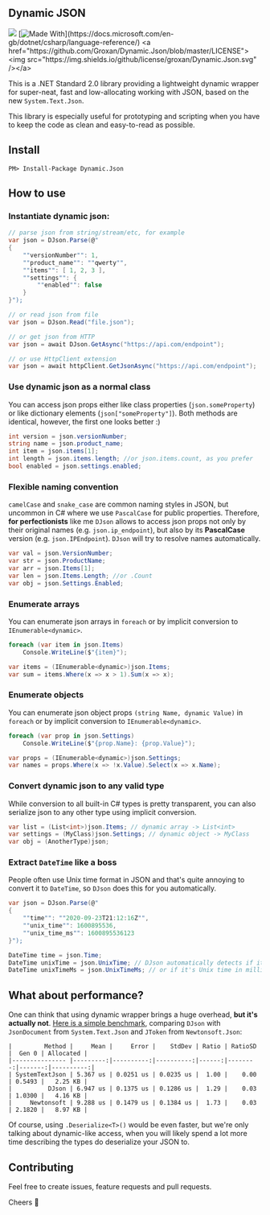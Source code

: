 ## Dynamic JSON

<a href="https://www.nuget.org/packages/Dynamic.Json/"><img src="https://img.shields.io/nuget/v/Dynamic.Json.svg" /></a>
[![Made With](https://img.shields.io/badge/made%20with-C%23-success.svg?)](https://docs.microsoft.com/en-gb/dotnet/csharp/language-reference/)
<a href="https://github.com/Groxan/Dynamic.Json/blob/master/LICENSE"><img src="https://img.shields.io/github/license/groxan/Dynamic.Json.svg" /></a>

This is a .NET Standard 2.0 library providing a lightweight dynamic wrapper for super-neat, fast and low-allocating working with JSON, based on the new `System.Text.Json`.

This library is especially useful for prototyping and scripting when you have to keep the code as clean and easy-to-read as possible.

## Install
`PM> Install-Package Dynamic.Json`

## How to use

### Instantiate dynamic json:

````cs
// parse json from string/stream/etc, for example
var json = DJson.Parse(@"
{
    ""versionNumber"": 1,
    ""product_name"": ""qwerty"",
    ""items"": [ 1, 2, 3 ],
    ""settings"": {
        ""enabled"": false
    }
}");

// or read json from file
var json = DJson.Read("file.json");

// or get json from HTTP
var json = await DJson.GetAsync("https://api.com/endpoint");

// or use HttpClient extension
var json = await httpClient.GetJsonAsync("https://api.com/endpoint");
````

### Use dynamic json as a normal class

You can access json props either like class properties (`json.someProperty`) or like dictionary elements (`json["someProperty"]`). Both methods are identical, however, the first one looks better :)

````cs
int version = json.versionNumber;
string name = json.product_name;
int item = json.items[1];
int length = json.items.length; //or json.items.count, as you prefer
bool enabled = json.settings.enabled;
````

### Flexible naming convention

`camelCase` and `snake_case` are common naming styles in JSON, but uncommon in C# where we use `PascalCase` for public properties. Therefore, **for perfectionists** like me `DJson` allows to access json props not only by their original names (e.g. `json.ip_endpoint`), but also by its **PascalCase** version (e.g. `json.IPEndpoint`). `DJson` will try to resolve names automatically.

````cs
var val = json.VersionNumber;
var str = json.ProductName;
var arr = json.Items[1];
var len = json.Items.Length; //or .Count
var obj = json.Settings.Enabled;
````

### Enumerate arrays

You can enumerate json arrays in `foreach` or by implicit conversion to `IEnumerable<dynamic>`.

````cs
foreach (var item in json.Items)
    Console.WriteLine($"{item}");

var items = (IEnumerable<dynamic>)json.Items;
var sum = items.Where(x => x > 1).Sum(x => x);
````

### Enumerate objects

You can enumerate json object props `(string Name, dynamic Value)` in `foreach` or by implicit conversion to `IEnumerable<dynamic>`.

````cs
foreach (var prop in json.Settings)
    Console.WriteLine($"{prop.Name}: {prop.Value}");

var props = (IEnumerable<dynamic>)json.Settings;
var names = props.Where(x => !x.Value).Select(x => x.Name);
````

### Convert dynamic json to any valid type

While conversion to all built-in C# types is pretty transparent, you can also serialize json to any other type using implicit conversion.

````cs
var list = (List<int>)json.Items; // dynamic array -> List<int>
var settings = (MyClass)json.Settings; // dynamic object -> MyClass
var obj = (AnotherType)json;
````

### Extract `DateTime` like a boss

People often use Unix time format in JSON and that's quite annoying to convert it to `DateTime`, so `DJson` does this for you automatically.

````cs
var json = DJson.Parse(@"
{
    ""time"": ""2020-09-23T21:12:16Z"",
    ""unix_time"": 1600895536,
    ""unix_time_ms"": 1600895536123
}");

DateTime time = json.Time;
DateTime unixTime = json.UnixTime; // DJson automatically detects if it's Unix time in seconds
DateTime unixTimeMs = json.UnixTimeMs; // or if it's Unix time in milliseconds
````

## What about performance?

One can think that using dynamic wrapper brings a huge overhead, **but it's actually not**. [Here is a simple benchmark](https://github.com/Groxan/Dynamic.Json/blob/master/Dynamic.Json.Benchmarks/DJsonBenchmarks.cs), comparing `DJson` with `JsonDocument` from `System.Text.Json` and `JToken` from `Newtonsoft.Json`:

````
|         Method |     Mean |     Error |    StdDev | Ratio | RatioSD |  Gen 0 | Allocated |
|--------------- |---------:|----------:|----------:|------:|--------:|-------:|----------:|
| SystemTextJson | 5.367 us | 0.0251 us | 0.0235 us |  1.00 |    0.00 | 0.5493 |   2.25 KB |
|          DJson | 6.947 us | 0.1375 us | 0.1286 us |  1.29 |    0.03 | 1.0300 |   4.16 KB |
|     Newtonsoft | 9.288 us | 0.1479 us | 0.1384 us |  1.73 |    0.03 | 2.1820 |   8.97 KB |
````

Of course, using `.Deserialize<T>()` would be even faster, but we're only talking about dynamic-like access, when you will likely spend a lot more time describing the types do deserialize your JSON to.

## Contributing

Feel free to create issues, feature requests and pull requests.

Cheers 🍻
